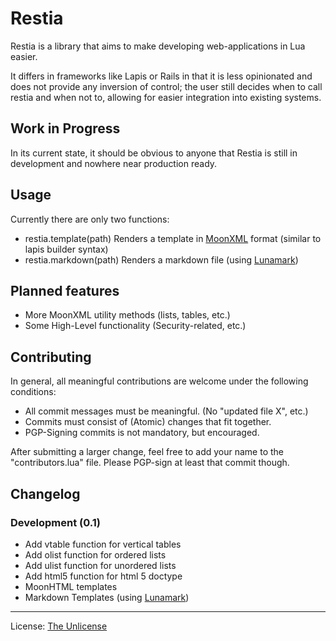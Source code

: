 Restia
================================================================================

Restia is a library that aims to make developing web-applications in Lua easier.

It differs in frameworks like Lapis or Rails in that it is less opinionated and
does not provide any inversion of control; the user still decides when to call
restia and when not to, allowing for easier integration into existing systems.

Work in Progress
--------------------------------------------------------------------------------

In its current state, it should be obvious to anyone that Restia is still in
development and nowhere near production ready.

Usage
--------------------------------------------------------------------------------

Currently there are only two functions:

- restia.template(path)
	Renders a template in [MoonXML][moonxml] format (similar to lapis builder syntax)
- restia.markdown(path)
	Renders a markdown file (using [Lunamark][lunamark])

Planned features
--------------------------------------------------------------------------------

- More MoonXML utility methods (lists, tables, etc.)
- Some High-Level functionality (Security-related, etc.)

Contributing
--------------------------------------------------------------------------------

In general, all meaningful contributions are welcome
under the following conditions:

- All commit messages must be meaningful. (No "updated file X", etc.)
- Commits must consist of (Atomic) changes that fit together.
- PGP-Signing commits is not mandatory, but encouraged.

After submitting a larger change, feel free to add your name to the
"contributors.lua" file. Please PGP-sign at least that commit though.

Changelog
--------------------------------------------------------------------------------

### Development (0.1)

- Add vtable function for vertical tables
- Add olist function for ordered lists
- Add ulist function for unordered lists
- Add html5 function for html 5 doctype
- MoonHTML templates
- Markdown Templates (using [Lunamark][lunamark])

----

License: [The Unlicense][unlicense]

[moonxml]:   https://github.com/darkwiiplayer/moonxml "MoonXML"
[lunamark]:  https://github.com/jgm/lunamark "Lunamark"
[unlicense]: https://unlicense.org "The Unlicense"
